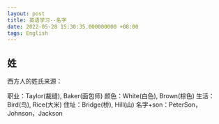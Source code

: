 ```yaml
---
layout: post
title: 英语学习--名字
date: 2022-05-28 15:30:35.000000000 +08:00
tags: English
---
```


## 姓

西方人的姓氏来源：

职业：Taylor(裁缝), Baker(面包师)
颜色：White(白色), Brown(棕色)
生活：Bird(鸟), Rice(大米)
住址：Bridge(桥), Hill(山)
名字+son：PeterSon，Johnson，Jackson